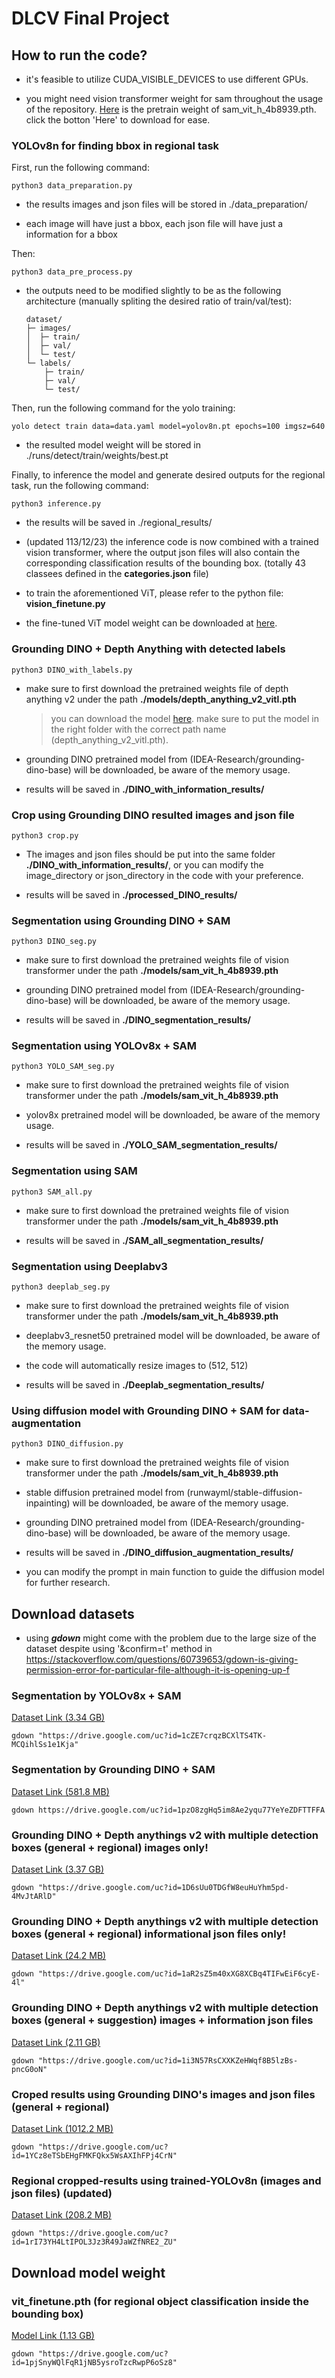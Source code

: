 # DLCV Final Project

## How to run the code?
* it's feasible to utilize CUDA_VISIBLE_DEVICES to use different GPUs.

* you might need vision transformer weight for sam throughout the usage of the repository. [Here](https://www.google.com/url?sa=t&source=web&rct=j&opi=89978449&url=https://dl.fbaipublicfiles.com/segment_anything/sam_vit_h_4b8939.pth&ved=2ahUKEwj9sI2KoaqKAxWhQfUHHXjJNQUQFnoECB4QAQ&usg=AOvVaw29bUYaHDECwvcL5oJ3N4Ev) is the pretrain weight of sam_vit_h_4b8939.pth. click the botton 'Here' to download for ease.

### YOLOv8n for finding bbox in regional task
First, run the following command:

    python3 data_preparation.py

* the results images and json files will be stored in ./data_preparation/ 

* each image will have just a bbox, each json file will have just a information for a bbox

Then:

    python3 data_pre_process.py

* the outputs need to be modified slightly to be as the following architecture (manually spliting the desired ratio of train/val/test):
    ```    
    dataset/
    ├─ images/
    │  ├─ train/
    │  ├─ val/
    │  └─ test/
    └─ labels/
        ├─ train/
        ├─ val/
        └─ test/
    ```
Then, run the following command for the yolo training:

    yolo detect train data=data.yaml model=yolov8n.pt epochs=100 imgsz=640

* the resulted model weight will be stored in ./runs/detect/train/weights/best.pt

Finally, to inference the model and generate desired outputs for the regional task, run the following command:

    python3 inference.py

* the results will be saved in ./regional_results/

* (updated 113/12/23) the inference code is now combined with a trained vision transformer, where the output json files will also contain the corresponding classification results of the bounding box. (totally 43 classees defined in the **categories.json** file)

* to train the aforementioned ViT, please refer to the python file: **vision_finetune.py**

* the fine-tuned ViT model weight can be downloaded at [here](#1).

### Grounding DINO + Depth Anything with detected labels 

    python3 DINO_with_labels.py

* make sure to first download the pretrained weights file of depth anything v2 under the path **./models/depth_anything_v2_vitl.pth**
    
    > you can download the model [here](https://huggingface.co/depth-anything/Depth-Anything-V2-Large/resolve/main/depth_anything_v2_vitl.pth?download=true). make sure to put the model in the right folder with the correct path name (depth_anything_v2_vitl.pth).

* grounding DINO pretrained model from (IDEA-Research/grounding-dino-base) will be downloaded, be aware of the memory usage.

* results will be saved in **./DINO_with_information_results/**

### Crop using Grounding DINO resulted images and json file 

    python3 crop.py

* The images and json files should be put into the same folder **./DINO_with_information_results/**, or you can modify the image_directory or json_directory in the code with your preference. 

* results will be saved in **./processed_DINO_results/**

### Segmentation using Grounding DINO + SAM

    python3 DINO_seg.py

* make sure to first download the pretrained weights file of vision transformer under the path **./models/sam_vit_h_4b8939.pth**

* grounding DINO pretrained model from (IDEA-Research/grounding-dino-base) will be downloaded, be aware of the memory usage.

* results will be saved in **./DINO_segmentation_results/**

### Segmentation using YOLOv8x + SAM

    python3 YOLO_SAM_seg.py

* make sure to first download the pretrained weights file of vision transformer under the path **./models/sam_vit_h_4b8939.pth**

* yolov8x pretrained model will be downloaded, be aware of the memory usage.

* results will be saved in **./YOLO_SAM_segmentation_results/**

### Segmentation using SAM

    python3 SAM_all.py

* make sure to first download the pretrained weights file of vision transformer under the path **./models/sam_vit_h_4b8939.pth**

* results will be saved in **./SAM_all_segmentation_results/**

### Segmentation using Deeplabv3

    python3 deeplab_seg.py

* make sure to first download the pretrained weights file of vision transformer under the path **./models/sam_vit_h_4b8939.pth**

* deeplabv3_resnet50 pretrained model will be downloaded, be aware of the memory usage.

* the code will automatically resize images to (512, 512)
 
* results will be saved in **./Deeplab_segmentation_results/**

### Using diffusion model with Grounding DINO + SAM for data-augmentation

    python3 DINO_diffusion.py

* make sure to first download the pretrained weights file of vision transformer under the path **./models/sam_vit_h_4b8939.pth**

* stable diffusion pretrained model from (runwayml/stable-diffusion-inpainting) will be downloaded, be aware of the memory usage.

* grounding DINO pretrained model from (IDEA-Research/grounding-dino-base) will be downloaded, be aware of the memory usage.
 
* results will be saved in **./DINO_diffusion_augmentation_results/**

* you can modify the prompt in main function to guide the diffusion model for further research.

## Download datasets

* using ***gdown*** might come with the problem due to the large size of the dataset despite using '&confirm=t' method in https://stackoverflow.com/questions/60739653/gdown-is-giving-permission-error-for-particular-file-although-it-is-opening-up-f

### Segmentation by YOLOv8x + SAM 
[Dataset Link (3.34 GB)](https://drive.google.com/file/d/1cZE7crqzBCXlTS4TK-MCQihlSs1e1Kja/view?usp=sharing)

    gdown "https://drive.google.com/uc?id=1cZE7crqzBCXlTS4TK-MCQihlSs1e1Kja"
    
### Segmentation by Grounding DINO + SAM
[Dataset Link (581.8 MB)](https://drive.google.com/file/d/1pzO8zgHq5im8Ae2yqu77YeYeZDFTTFFA/view?usp=sharing)

    gdown https://drive.google.com/uc?id=1pzO8zgHq5im8Ae2yqu77YeYeZDFTTFFA

### Grounding DINO + Depth anythings v2 with multiple detection boxes (general + regional) images only!
[Dataset Link (3.37 GB)](https://drive.google.com/file/d/1D6sUu0TDGfW8euHuYhm5pd-4MvJtARlD/view?usp=sharing)

    gdown "https://drive.google.com/uc?id=1D6sUu0TDGfW8euHuYhm5pd-4MvJtARlD"

### Grounding DINO + Depth anythings v2 with multiple detection boxes (general + regional) informational json files only!
[Dataset Link (24.2 MB)](https://drive.google.com/file/d/1aR2sZ5m40xXG8XCBq4TIFwEiF6cyE-4l/view?usp=sharing)

    gdown "https://drive.google.com/uc?id=1aR2sZ5m40xXG8XCBq4TIFwEiF6cyE-4l"

### Grounding DINO + Depth anythings v2 with multiple detection boxes (general + suggestion) images + information json files
[Dataset Link (2.11 GB)](https://drive.google.com/file/d/1i3N57RsCXXKZeHWqf8B5lzBs-pncG0oN/view?usp=sharing)

    gdown "https://drive.google.com/uc?id=1i3N57RsCXXKZeHWqf8B5lzBs-pncG0oN"

### Croped results using Grounding DINO's images and json files (general + regional)
[Dataset Link (1012.2 MB)](https://drive.google.com/file/d/1YCz8eTSbEHgFMKFQkx5WsAXIhFPj4CrN/view?usp=sharing)

    gdown "https://drive.google.com/uc?id=1YCz8eTSbEHgFMKFQkx5WsAXIhFPj4CrN"

### Regional cropped-results using trained-YOLOv8n (images and json files) (updated)
[Dataset Link (208.2 MB)](https://drive.google.com/file/d/1rI73YH4LtIPOL3Jz3R49JaWZfNRE2_ZU/view?usp=sharing)

    gdown "https://drive.google.com/uc?id=1rI73YH4LtIPOL3Jz3R49JaWZfNRE2_ZU"


## Download model weight

<h3 id="1">vit_finetune.pth (for regional object classification inside the bounding box)</h3>

[Model Link (1.13 GB)](https://drive.google.com/file/d/1pjSnyWQlFqR1jNB5ysroTzcRwpP6oSz8/view?usp=sharing)

    gdown "https://drive.google.com/uc?id=1pjSnyWQlFqR1jNB5ysroTzcRwpP6oSz8"
